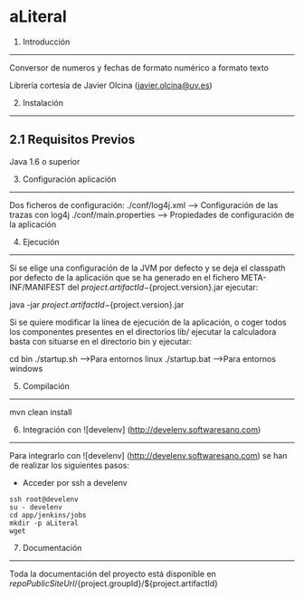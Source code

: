 aLiteral
========

1. Introducción
---------------
Conversor de numeros y fechas de formato numérico a formato texto

Librería cortesía de Javier Olcina (javier.olcina@uv.es)

2. Instalación
--------------
 
2.1 Requisitos Previos
----------------------
Java 1.6 o superior

3. Configuración aplicación
----------------------------
  Dos ficheros de configuración:
    ./conf/log4j.xml --> Configuración de las trazas con log4j
    ./conf/main.properties --> Propiedades de configuración de la aplicación

4. Ejecución
------------

Si se elige una configuración de la JVM por defecto y se deja el classpath por defecto de la aplicación
que se ha generado en el fichero META-INF/MANIFEST del ${project.artifactId}-${project.version}.jar
ejecutar:

java -jar ${project.artifactId}-${project.version}.jar

Si se quiere modificar la línea de ejecución de la aplicación, o coger todos los componentes presentes en el directorios lib/
ejecutar la calculadora basta con situarse en el directorio bin y ejecutar:

cd bin
./startup.sh -->Para entornos linux
./startup.bat -->Para entornos windows


5. Compilación
--------------
mvn clean install

6. Integración con ![develenv] (http://develenv.softwaresano.com)
---------------------------

Para integrarlo con ![develenv] (http://develenv.softwaresano.com) se han de realizar los siguientes pasos:

* Acceder por ssh a develenv
```
ssh root@develenv
su - develenv
cd app/jenkins/jobs
mkdir -p aLiteral
wget 
```

7. Documentación
----------------
Toda la documentación del proyecto está disponible en ${repoPublicSiteUrl}/${project.groupId}/${project.artifactId}